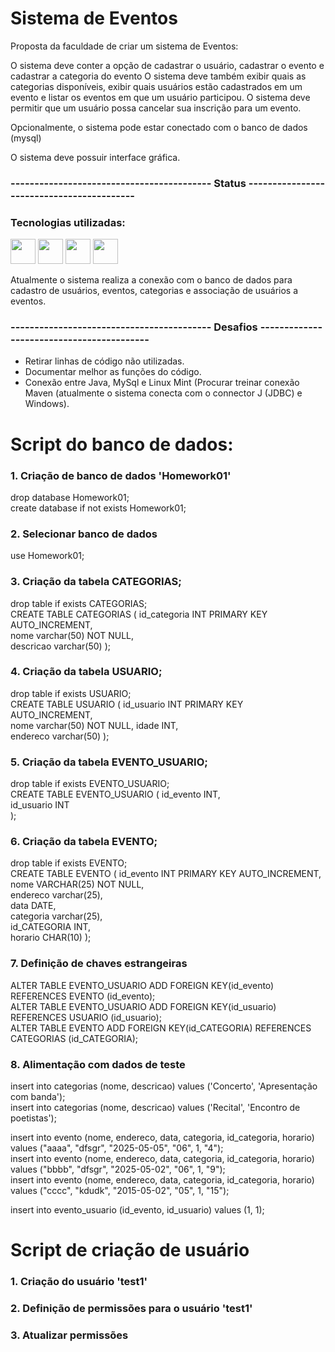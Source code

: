 # Sistema de Eventos 



Proposta da faculdade de criar um sistema de Eventos:

O sistema deve conter a opção de cadastrar o usuário, cadastrar o evento e cadastrar a categoria do evento
O sistema deve também exibir quais as categorias disponíveis, exibir quais usuários estão cadastrados em um evento e listar os eventos em que um usuário participou.
O sistema deve permitir que um usuário possa cancelar sua inscrição para um evento.

Opcionalmente, o sistema pode estar conectado com o banco de dados (mysql)

O sistema deve possuir interface gráfica.


### ------------------------------------------   Status ------------------------------------------

### Tecnologias utilizadas: 
<img loading="lazy" src="https://cdn.iconscout.com/icon/free/png-512/free-java-logo-icon-download-in-svg-png-gif-file-formats--wordmark-programming-language-pack-logos-icons-1174953.png?f=webp&w=256" width="40" height="40"/> <img loading="lazy" src="https://images.icon-icons.com/2699/PNG/512/mysql_logo_icon_169941.png" width="40" height="40"/> <img loading="lazy" src="https://upload.wikimedia.org/wikipedia/commons/9/9c/IntelliJ_IDEA_Icon.svg" width="40" height="40"/>
<img loading="lazy" src="https://upload.wikimedia.org/wikipedia/commons/9/91/Octicons-mark-github.svg" width="40" height="40"/>


Atualmente o sistema realiza a conexão com o banco de dados para cadastro de usuários, eventos, categorias e associação de usuários a eventos. 





### ------------------------------------------ Desafios ------------------------------------------

- Retirar linhas de código não utilizadas.
- Documentar melhor as funções do código.
- Conexão entre Java, MySql e Linux Mint (Procurar treinar conexão Maven (atualmente o sistema conecta com o connector J (JDBC) e Windows).



# Script do banco de dados:

### 1. Criação de banco de dados 'Homework01'
drop database Homework01;
<BR>
create database if not exists Homework01;

### 2. Selecionar banco de dados
use Homework01;


### 3. Criação da tabela CATEGORIAS;
drop table if exists CATEGORIAS;
<BR>
CREATE TABLE CATEGORIAS 
( 
 id_categoria INT PRIMARY KEY AUTO_INCREMENT,  
 nome varchar(50) NOT NULL,  
 descricao varchar(50)
 ); 

### 4. Criação da tabela USUARIO;
drop table if exists USUARIO;
<BR>
CREATE TABLE USUARIO 
( 
 id_usuario INT PRIMARY KEY AUTO_INCREMENT,  
 nome varchar(50) NOT NULL, 
 idade INT,  
 endereco varchar(50) 
); 

### 5. Criação da tabela EVENTO_USUARIO;
drop table if exists EVENTO_USUARIO;
<BR>
CREATE TABLE EVENTO_USUARIO 
( 
 id_evento INT,  
 id_usuario INT  
); 

### 6. Criação da tabela EVENTO;
drop table if exists EVENTO;
<BR>
CREATE TABLE EVENTO 
( 
 id_evento INT PRIMARY KEY AUTO_INCREMENT,  
 nome VARCHAR(25) NOT NULL,  
 endereco varchar(25),  
 data DATE,  
 categoria varchar(25),  
 id_CATEGORIA INT,  
 horario CHAR(10)
); 

### 7. Definição de chaves estrangeiras
ALTER TABLE EVENTO_USUARIO ADD FOREIGN KEY(id_evento) REFERENCES EVENTO (id_evento);<BR>
ALTER TABLE EVENTO_USUARIO ADD FOREIGN KEY(id_usuario) REFERENCES USUARIO (id_usuario);<BR>
ALTER TABLE EVENTO ADD FOREIGN KEY(id_CATEGORIA) REFERENCES CATEGORIAS (id_CATEGORIA);<BR>

### 8. Alimentação com dados de teste
insert into categorias (nome, descricao) values ('Concerto', 'Apresentação com banda');<BR>
insert into categorias (nome, descricao) values ('Recital', 'Encontro de poetistas');<BR>

insert into evento (nome, endereco, data, categoria, id_categoria, horario) values ("aaaa", "dfsgr", "2025-05-05", "06", 1, "4");<BR>
insert into evento (nome, endereco, data, categoria, id_categoria, horario) values ("bbbb", "dfsgr", "2025-05-02", "06", 1, "9");<BR>
insert into evento (nome, endereco, data, categoria, id_categoria, horario) values ("cccc", "kdudk", "2015-05-02", "05", 1, "15");<BR>

insert into evento_usuario (id_evento, id_usuario) values (1, 1);<BR>

<!-- Chamadas de tabelas

select * from categorias;
Select * from evento_Usuario;
Select * from usuario;
select * from evento;

-->

# Script de criação de usuário

### 1. Criação do usuário 'test1'

[//]: # (CREATE USER 'test1'@'localhost' IDENTIFIED BY 'b123';)

### 2. Definição de permissões para o usuário 'test1'

[//]: # (GRANT ALL PRIVILEGES ON homework01.* TO 'test1'@'localhost';)

### 3. Atualizar permissões

[//]: # (FLUSH PRIVILEGES;)

